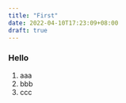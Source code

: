 ```yaml
---
title: "First"
date: 2022-04-10T17:23:09+08:00
draft: true
---
```


### Hello

 1. aaa
 1. bbb
 1. ccc
